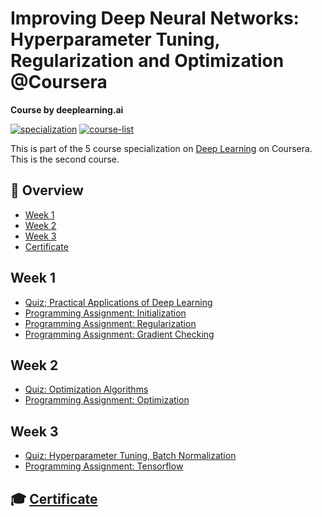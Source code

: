 # Improving Deep Neural Networks: Hyperparameter Tuning, Regularization and Optimization @Coursera

__Course by deeplearning.ai__

[![specialization](https://img.shields.io/badge/specialization-Deep%20Learning-<COLOR>.svg)](https://github.com/anishLearnsToCode/deep-learning-ai)
[![course-list](https://img.shields.io/badge/also%20see-Other%20Coursera%20Courses-1f72ff.svg)](https://github.com/anishLearnsToCode/course-list#coursera)

This is part of the 5 course specialization on 
[Deep Learning](https://github.com/anishLearnsToCode/deep-learning-ai) 
on Coursera. This is the second course.

## 📖 Overview
- [Week 1](#week-1)
- [Week 2](#week-2)
- [Week 3](#week-3)
- [Certificate](#-certificate)

## Week 1
- [Quiz; Practical Applications of Deep Learning]()
- [Programming Assignment: Initialization]()
- [Programming Assignment: Regularization]()
- [Programming Assignment: Gradient Checking]()

## Week 2
- [Quiz: Optimization Algorithms]()
- [Programming Assignment: Optimization]()

## Week 3
- [Quiz: Hyperparameter Tuning, Batch Normalization]()
- [Programming Assignment: Tensorflow]()

## 🎓 [Certificate]()
